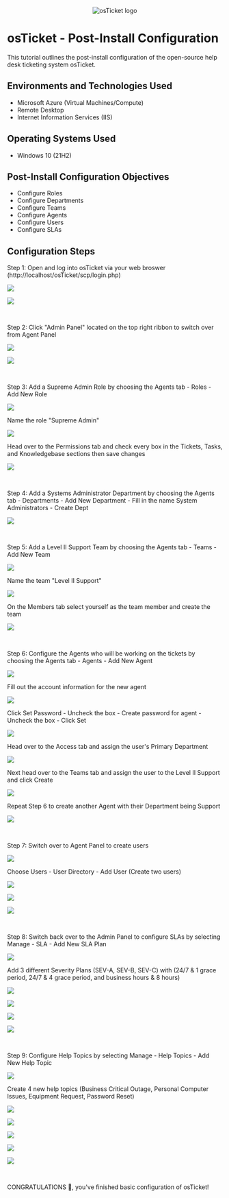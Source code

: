 <p align="center">
<img src="https://i.imgur.com/Clzj7Xs.png" alt="osTicket logo"/>
</p>

<h1>osTicket - Post-Install Configuration</h1>
This tutorial outlines the post-install configuration of the open-source help desk ticketing system osTicket.<br />


<h2>Environments and Technologies Used</h2>

- Microsoft Azure (Virtual Machines/Compute)
- Remote Desktop
- Internet Information Services (IIS)

<h2>Operating Systems Used </h2>

- Windows 10</b> (21H2)

<h2>Post-Install Configuration Objectives</h2>

- Configure Roles
- Configure Departments
- Configure Teams
- Configure Agents
- Configure Users
- Configure SLAs

<h2>Configuration Steps</h2>

Step 1: Open and log into osTicket via your web broswer (http://localhost/osTicket/scp/login.php)
<p>
<img Screenshot 2023-07-18 at 3 02 21 PM" src="https://github.com/areyes302/post-install-config/assets/139584521/f8e1c93a-e430-4fe9-9f5f-d462f377b1f1">
<p>
<img Screenshot 2023-07-18 at 3 04 08 PM" src="https://github.com/areyes302/post-install-config/assets/139584521/d4e7974f-ad83-45aa-a2d6-8fc3627b1f87">
</p>
<br />

Step 2: Click "Admin Panel" located on the top right ribbon to switch over from Agent Panel
<p>
<img Screenshot 2023-07-18 at 3 04 08 PM" src="https://github.com/areyes302/post-install-config/assets/139584521/ba550df5-011b-4182-9f02-e12018fe1bfc">
</p>
<img Screenshot 2023-07-18 at 3 11 04 PM" src="https://github.com/areyes302/post-install-config/assets/139584521/3241eb9e-7b2e-4cad-93c0-1366fd2e7d1e">
</p>
<br />

Step 3: Add a Supreme Admin Role by choosing the Agents tab - Roles - Add New Role
<p>
<img Screenshot 2023-07-18 at 3 18 30 PM" src="https://github.com/areyes302/post-install-config/assets/139584521/67d32715-4692-48b9-a0cc-cced7a21b874">
</p>
Name the role "Supreme Admin"
<p>
<img Screenshot 2023-07-18 at 3 21 07 PM" src="https://github.com/areyes302/post-install-config/assets/139584521/fc029373-1d8a-439b-bc53-a96396b0f6c4">
</p>
Head over to the Permissions tab and check every box in the Tickets, Tasks, and Knowledgebase sections then save changes
<p>
<img Screenshot 2023-07-18 at 3 21 39 PM" src="https://github.com/areyes302/post-install-config/assets/139584521/1660ee1f-3e00-459f-a4da-1b36942a5f60">
</p>
<br />

Step 4: Add a Systems Administrator Department by choosing the Agents tab - Departments - Add New Department - Fill in the name System Administrators - Create Dept
<p>
<img Screenshot 2023-07-18 at 3 32 18 PM" src="https://github.com/areyes302/post-install-config/assets/139584521/8a222599-140f-4372-9b02-72cf465b4176">
</p>
<br />

Step 5: Add a Level II Support Team by choosing the Agents tab - Teams - Add New Team
<p>
<img Screenshot 2023-07-18 at 3 37 15 PM" src="https://github.com/areyes302/post-install-config/assets/139584521/d5f01327-7345-41d5-a2b1-a91b42cfef8d">
</p>
Name the team "Level II Support"
<p>
<img Screenshot 2023-07-18 at 3 34 42 PM" src="https://github.com/areyes302/post-install-config/assets/139584521/1a689af0-58d1-49a9-a837-536af8ff8194">
</p>
On the Members tab select yourself as the team member and create the team
<p>
<img Screenshot 2023-07-18 at 3 34 50 PM" src="https://github.com/areyes302/post-install-config/assets/139584521/702736cf-8a32-4e2f-992b-b41a74c988b3">
</p>
<br />

Step 6: Configure the Agents who will be working on the tickets by choosing the Agents tab - Agents - Add New Agent
<p>
<img Screenshot 2023-07-18 at 3 53 55 PM" src="https://github.com/areyes302/post-install-config/assets/139584521/d1e5d542-11f3-4016-a034-c6404193f181">
</p>
Fill out the account information for the new agent
<p>
<img Screenshot 2023-07-18 at 3 57 31 PM" src="https://github.com/areyes302/post-install-config/assets/139584521/63e4158d-effd-4bec-bff8-d042b3e6c373">
</p>
Click Set Password - Uncheck the box - Create password for agent - Uncheck the box - Click Set
<p>
<img Screenshot 2023-07-18 at 4 01 11 PM" src="https://github.com/areyes302/post-install-config/assets/139584521/b317b83a-d54f-4765-9c2f-6ecb66be6a33">
</p>
Head over to the Access tab and assign the user's Primary Department
<p>
<img Screenshot 2023-07-19 at 11 17 40 AM" src="https://github.com/areyes302/Post-Install-Config/assets/139584521/9d20295a-57e4-49f6-8903-56729f6e2829">
</p>
Next head over to the Teams tab and assign the user to the Level II Support and click Create
<p>
<img Screenshot 2023-07-18 at 4 09 54 PM" src="https://github.com/areyes302/post-install-config/assets/139584521/a192e718-397e-43fd-be10-7cf9aacbd38a">
</p>
Repeat Step 6 to create another Agent with their Department being Support
<p>
<img Screenshot 2023-07-18 at 5 08 18 PM" src="https://github.com/areyes302/post-install-config/assets/139584521/f33d7356-6b70-4f8b-bfa7-5281afee2cbc">
</p>
<br />

Step 7: Switch over to Agent Panel to create users
<p>
<img Screenshot 2023-07-18 at 4 18 29 PM" src="https://github.com/areyes302/post-install-config/assets/139584521/6f4ec4df-eefa-45f6-beff-85b0c6f56ee8">
</p>
Choose Users - User Directory - Add User (Create two users)
<p>
<img Screenshot 2023-07-18 at 4 20 25 PM" src="https://github.com/areyes302/post-install-config/assets/139584521/148556de-0ef5-4eec-9881-0d14aa9c0e07">
</p>
<img Screenshot 2023-07-18 at 4 24 27 PM" src="https://github.com/areyes302/post-install-config/assets/139584521/fa89f447-b3a8-4936-bb72-a43a00c74f44">
<p>
<img Screenshot 2023-07-18 at 4 28 36 PM" src="https://github.com/areyes302/post-install-config/assets/139584521/3e040f8e-b1af-4cb4-821d-495472223685">
</p>
<br />

Step 8: Switch back over to the Admin Panel to configure SLAs by selecting Manage - SLA - Add New SLA Plan
<p>
<img Screenshot 2023-07-18 at 4 31 02 PM" src="https://github.com/areyes302/post-install-config/assets/139584521/52a97b83-28a6-43c8-8d28-47aac9f8bd38">
</p>
Add 3 different Severity Plans (SEV-A, SEV-B, SEV-C) with (24/7 & 1 grace period, 24/7 & 4 grace period, and business hours & 8 hours)
<p>
<img Screenshot 2023-07-18 at 4 38 36 PM" src="https://github.com/areyes302/post-install-config/assets/139584521/69c93f5c-e6d8-471f-8637-c5dddf23d862">
</p>
<img Screenshot 2023-07-18 at 4 40 05 PM" src="https://github.com/areyes302/post-install-config/assets/139584521/50bda397-c73d-4738-9799-cf4bd2c66ecf">
<p>
<img Screenshot 2023-07-18 at 4 40 33 PM" src="https://github.com/areyes302/post-install-config/assets/139584521/073a6173-7650-43fb-903f-0b17b17af873">
</p>
<img Screenshot 2023-07-18 at 4 40 41 PM" src="https://github.com/areyes302/post-install-config/assets/139584521/9ef639f5-700a-416c-ae56-9f244dfce4c8">
</p>
<br />

Step 9: Configure Help Topics by selecting Manage - Help Topics - Add New Help Topic
<p>
<img Screenshot 2023-07-18 at 4 46 59 PM" src="https://github.com/areyes302/post-install-config/assets/139584521/c5b72d50-4cb3-44aa-b1a2-c47d1c001126">
</p>
Create 4 new help topics (Business Critical Outage, Personal Computer Issues, Equipment Request, Password Reset)
<p>
<img Screenshot 2023-07-18 at 4 50 43 PM" src="https://github.com/areyes302/post-install-config/assets/139584521/5c1c62fd-0d36-48b0-b850-bbab59d480c3">
</p>
<img Screenshot 2023-07-18 at 4 51 13 PM" src="https://github.com/areyes302/post-install-config/assets/139584521/90dc0113-274f-4204-8ac3-a3156a4bb5ff">
<p>
<img Screenshot 2023-07-18 at 4 51 57 PM" src="https://github.com/areyes302/post-install-config/assets/139584521/57c80c3d-a2a8-4d64-98dc-4bdc1baad661">
</p>
<img Screenshot 2023-07-18 at 4 52 53 PM" src="https://github.com/areyes302/post-install-config/assets/139584521/869268e3-7c49-491d-a21f-0110bec7643b">
<p>
<img Screenshot 2023-07-18 at 4 53 12 PM" src="https://github.com/areyes302/post-install-config/assets/139584521/4b39e41c-75b8-4f60-808e-6c68ac2a6366">
</p>
<br />

CONGRATULATIONS 🎉, you've finished basic configuration of osTicket! 

